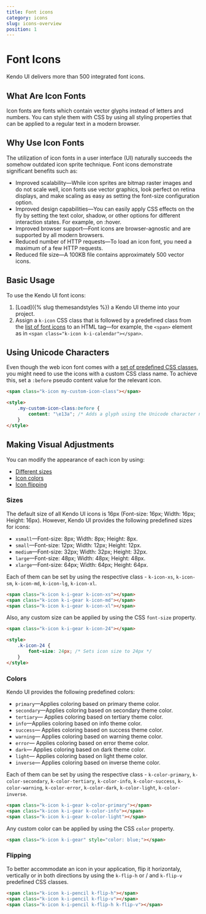 ```yaml
---
title: Font icons
category: icons
slug: icons-overview
position: 1
---
```


# Font Icons
Kendo UI delivers more than 500 integrated font icons.

## What Are Icon Fonts
Icon fonts are fonts which contain vector glyphs instead of letters and numbers. You can style them with CSS by using all styling properties that can be applied to a regular text in a modern browser.

## Why Use Icon Fonts
The utilization of icon fonts in a user interface (UI) naturally succeeds the somehow outdated icon sprite technique. Font icons demonstrate significant benefits such as:

* Improved scalability—While icon sprites are bitmap raster images and do not scale well, icon fonts use vector graphics, look perfect on retina displays, and make scaling as easy as setting the font-size configuration option.
* Improved design capabilities—You can easily apply CSS effects on the fly by setting the text color, shadow, or other options for different interaction states. For example, on :hover.
* Improved browser support—Font icons are browser-agnostic and are supported by all modern browsers.
* Reduced number of HTTP requests—To load an icon font, you need a maximum of a few HTTP requests.
* Reduced file size—A 100KB file contains approximately 500 vector icons.

## Basic Usage

To use the Kendo UI font icons:

1. [Load]({% slug themesandstyles %}) a Kendo UI theme into your project.
2. Assign a `k-icon` CSS class that is followed by a predefined class from the [list of font icons](#toc-list-of-font-icons) to an HTML tag&mdash;for example, the `<span>` element as in `<span class="k-icon k-i-calendar"></span>`.

## Using Unicode Characters

Even though the web icon font comes with a [set of predefined CSS classes](#toc-list-of-font-icons), you might need to use the icons with a custom CSS class name. To achieve this, set a `:before` pseudo content value for the relevant icon.

```html
<span class="k-icon my-custom-icon-class"></span>

<style>
    .my-custom-icon-class:before {
        content: "\e13a"; /* Adds a glyph using the Unicode character number */
    }
</style>
```

## Making Visual Adjustments

You can modify the appearance of each icon by using:

* [Different sizes](#toc-sizes)
* [Icon colors](#toc-colors)
* [Icon flipping](#toc-flipping)

### Sizes
The default size of all Kendo UI icons is 16px (Font-size: 16px; Width: 16px; Height: 16px). However, Kendo UI provides the following predefined sizes for icons:
* `xsmall`&mdash;Font-size: 8px; Width: 8px; Height: 8px.
* `small`&mdash;Font-size: 12px; Width: 12px; Height: 12px.
* `medium`&mdash;Font-size: 32px; Width: 32px; Height: 32px.
* `large`&mdash;Font-size: 48px; Width: 48px; Height: 48px.
* `xlarge`&mdash;Font-size: 64px; Width: 64px; Height: 64px.

Each of them can be set by using the respective class - `k-icon-xs`, `k-icon-sm`, `k-icon-md`, `k-icon-lg`, `k-icon-xl`.
```html
<span class="k-icon k-i-gear k-icon-xs"></span>
<span class="k-icon k-i-gear k-icon-md"></span>
<span class="k-icon k-i-gear k-icon-xl"></span>
```

Also, any custom size can be applied by using the CSS `font-size` property.
```html
<span class="k-icon k-i-gear k-icon-24"></span>

<style>
    .k-icon-24 {
        font-size: 24px; /* Sets icon size to 24px */
    }
</style>
```

### Colors
Kendo UI provides the following predefined colors:
* `primary`&mdash;Applies coloring based on primary theme color.
* `secondary`&mdash;Applies coloring based on secondary theme color.
* `tertiary`&mdash; Applies coloring based on tertiary theme color.
* `info`&mdash;Applies coloring based on info theme color.
* `success`&mdash; Applies coloring based on success theme color.
* `warning`&mdash; Applies coloring based on warning theme color.
* `error`&mdash; Applies coloring based on error theme color.
* `dark`&mdash; Applies coloring based on dark theme color.
* `light`&mdash; Applies coloring based on light theme color.
* `inverse`&mdash; Applies coloring based on inverse theme color.

Each of them can be set by using the respective class - `k-color-primary`, `k-color-secondary`, `k-color-tertiary`, `k-color-info`, `k-color-success`, `k-color-warning`, `k-color-error`, `k-color-dark`, `k-color-light`, `k-color-inverse`.

```html
<span class="k-icon k-i-gear k-color-primary"></span>
<span class="k-icon k-i-gear k-color-info"></span>
<span class="k-icon k-i-gear k-color-light"></span>
```

Any custom color can be applied by using the CSS `color` property.

```html
<span class="k-icon k-i-gear" style="color: blue;"></span>
```

### Flipping
To better accommodate an icon in your application, flip it horizontaly, vertically or in both directions by using the `k-flip-h` or / and `k-flip-v` predefined CSS classes.

```html
<span class="k-icon k-i-pencil k-flip-h"></span>
<span class="k-icon k-i-pencil k-flip-v"></span>
<span class="k-icon k-i-pencil k-flip-h k-flip-v"></span>
```
